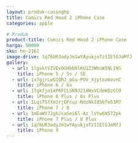 ```yaml
---
layout: produk-casinghp
title: Comics Red Hood 2 iPhone Case
categories: apple

# Produk
product-title: Comics Red Hood 2 iPhone Case
harga: 90000
sku: hn-2161
image-drive: 1q76UR3odyJm1wYAyukjoTz1IElGJoMfJ
gallery:
  - url: 1lgsktVZVEvOGHbbOlKU1Z3WhoWINLINS
    title: iPhone 5 / 5s / SE
  - url: 1x7gjrLwG1QRJ_pGu-P0V_Xjytoa6ovnC
    title: iPhone 6 / 6s
  - url: 1Tgkfjo14P6FCLSN9J21dWsVCdeKDzCC0
    title: iPhone 6 Plus / 6s Plus
  - url: 1LqiTSfXm1rjOFcuz-NdzNkI85bTm53M7
    title: iPhone 7 / 8
  - url: 1mEaWY72ghJcaSei6l-Az_lVYw6N572pk
    title: iPhone 7 Plus / 8 Plus
  - url: 1q76UR3odyJm1wYAyukjoTz1IElGJoMfJ
    title: iPhone X
---
```

